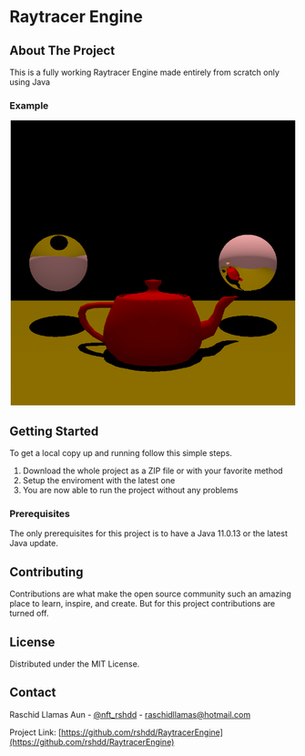 # Raytracer Engine

<!-- ABOUT THE PROJECT -->
## About The Project

This is a fully working Raytracer Engine made entirely from scratch only using Java

### Example
<div style="text-align: center">
    <img src="Render.png" alt="Render" width="500" height="500">
</div>

<!-- GETTING STARTED -->
## Getting Started

To get a local copy up and running follow this simple steps.

1. Download the whole project as a ZIP file or with your favorite method
2. Setup the enviroment with the latest one
3. You are now able to run the project without any problems

### Prerequisites

The only prerequisites for this project is to have a Java 11.0.13 or the latest Java update.

<!-- CONTRIBUTING -->
## Contributing

Contributions are what make the open source community such an amazing place to learn, inspire, and create. But for this project contributions are turned off.

<!-- LICENSE -->
## License

Distributed under the MIT License.

<!-- CONTACT -->
## Contact

Raschid Llamas Aun - [@nft_rshdd](https://twitter.com/nft_rshdd) - raschidllamas@hotmail.com

Project Link: [https://github.com/rshdd/RaytracerEngine](https://github.com/rshdd/RaytracerEngine)
